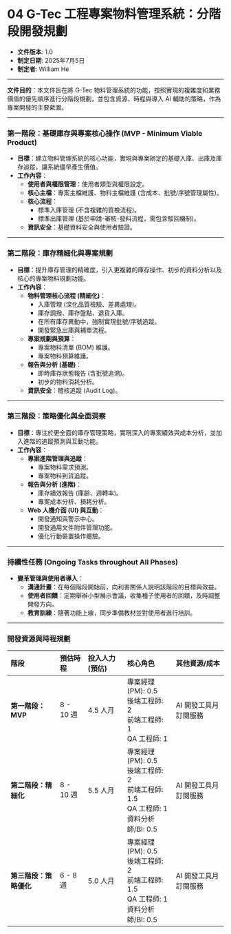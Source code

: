 # 04 G-Tec 工程專案物料管理系統：分階段開發規劃

* **文件版本**: 1.0
* **制定日期**: 2025年7月5日
* **制定者**: William He

---

**文件目的**：本文件旨在將 G-Tec 物料管理系統的功能，按照實現的複雜度和業務價值的優先順序進行分階段規劃，並包含資源、時程與導入 AI 輔助的策略，作為專案開發的主要藍圖。

---

### 第一階段：基礎庫存與專案核心操作 (MVP - Minimum Viable Product)

- **目標**：建立物料管理系統的核心功能，實現與專案綁定的基礎入庫、出庫及庫存追蹤，讓系統儘早產生價值。
- **工作內容**：
    - **使用者與權限管理**：使用者類型與權限設定。
    - **核心主檔**：專案主檔維護、物料主檔維護 (含成本、批號/序號管理屬性)。
    - **核心流程**：
        - 標準入庫管理 (不含複雜的質檢流程)。
        - 標準出庫管理 (基於申請-審核-發料流程，需包含駁回機制)。
    - **資訊安全**：基礎資料安全與使用者驗證。

---

### 第二階段：庫存精細化與專案規劃

- **目標**：提升庫存管理的精確度，引入更複雜的庫存操作、初步的資料分析以及核心的專案物料規劃功能。
- **工作內容**：
    - **物料管理核心流程 (精細化)**：
        - 入庫管理 (深化品質檢驗、差異處理)。
        - 庫存調撥、庫存盤點、退貨入庫。
        - 在所有庫存異動中，強制實現批號/序號追蹤。
        - 開發緊急出庫與補單流程。
    - **專案規劃與預算**：
        - 專案物料清單 (BOM) 維護。
        - 專案物料預算維護。
    - **報告與分析 (基礎)**：
        - 即時庫存狀態報告 (含批號追溯)。
        - 初步的物料消耗分析。
    - **資訊安全**：稽核追蹤 (Audit Log)。

---

### 第三階段：策略優化與全面洞察

- **目標**：專注於更全面的庫存管理策略，實現深入的專案績效與成本分析，並加入進階的追蹤預測與互動功能。
- **工作內容**：
    - **專案進階管理與追蹤**：
        - 專案物料需求預測。
        - 專案物料到貨追蹤。
    - **報告與分析 (進階)**：
        - 庫存績效報告 (庫齡、週轉率)。
        - 專案成本分析、損耗分析。
    - **Web 人機介面 (UI) 與互動**：
        - 開發通知與警示中心。
        - 開發通用文件附件管理功能。
        - 優化行動裝置操作體驗。

---

### 持續性任務 (Ongoing Tasks throughout All Phases)

- **變革管理與使用者導入**：
    - **溝通計畫**：在每個階段開始前，向利害關係人說明該階段的目標與效益。
    - **使用者回饋**：定期舉辦小型展示會議，收集種子使用者的回饋，及時調整開發方向。
    - **教育訓練**：隨著功能上線，同步準備教材並對使用者進行培訓。

---

### 開發資源與時程規劃

| 階段 | 預估時程 | 投入人力 (預估) | 核心角色 | 其他資源/成本 |
| :--- | :--- | :--- | :--- | :--- |
| **第一階段：MVP** | 8 - 10 週 | 4.5 人月 | 專案經理 (PM): 0.5<br>後端工程師: 2<br>前端工程師: 1<br>QA 工程師: 1 | AI 開發工具月訂閱服務 |
| **第二階段：精細化** | 8 - 10 週 | 5.5 人月 | 專案經理 (PM): 0.5<br>後端工程師: 2<br>前端工程師: 1.5<br>QA 工程師: 1<br>資料分析師/BI: 0.5 | AI 開發工具月訂閱服務 |
| **第三階段：策略優化** | 6 - 8 週 | 5.0 人月 | 專案經理 (PM): 0.5<br>後端工程師: 2<br>前端工程師: 1.5<br>QA 工程師: 1<br>資料分析師/BI: 0.5 | AI 開發工具月訂閱服務 |